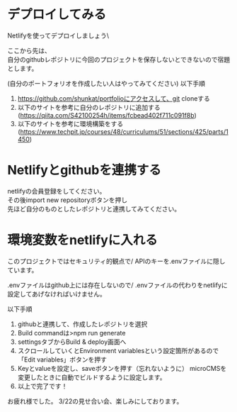 # デプロイしてみる
Netlifyを使ってデプロイしましょう\

ここから先は、\
自分のgithubレポジトリに今回のプロジェクトを保存しないとできないので宿題とします。

(自分のポートフォリオを作成したい人はやってみてください)
以下手順
1. https://github.com/shunkat/portfolioにアクセスして、git cloneする
2. 以下のサイトを参考に自分のレポジトリに追加する(https://qiita.com/S42100254h/items/fcbead402f711c091f8b)
3. 以下のサイトを参考に環境構築をする(https://www.techpit.jp/courses/48/curriculums/51/sections/425/parts/1450)


# Netlifyとgithubを連携する
netlifyの会員登録をしてください。\
その後import new repositoryボタンを押し\
先ほど自分のものとしたレポジトリと連携してみてください。

# 環境変数をnetlifyに入れる
このプロジェクトではセキュリティ的観点で/
APIのキーを.envファイルに隠しています。

.envファイルはgithub上には存在しないので/
.envファイルの代わりをnetlifyに設定してあげなければいけません。

以下手順
1. githubと連携して、作成したレポジトリを選択
2. Build commandは>npm run generate
3. settingsタブからBuild & deploy画面へ
4. スクロールしていくとEnvironment variablesという設定箇所があるので「Edit variables」ボタンを押す
5. Keyとvalueを設定し、saveボタンを押す（忘れないように）
microCMSを変更したときに自動でビルドするように設定します。
6. 以上で完了です！


お疲れ様でした。
3/22の見せ合い会、楽しみにしております。
